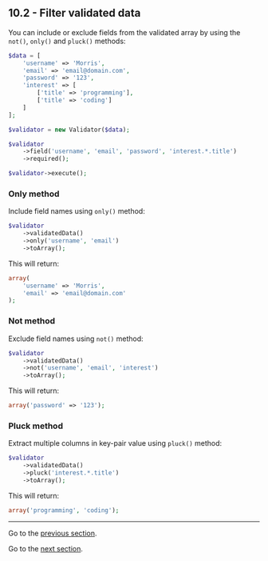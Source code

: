 ## 10.2 - Filter validated data

You can include or exclude fields from the validated array by using the `not()`, `only()` and `pluck()` methods:

```php
$data = [
    'username' => 'Morris', 
    'email' => 'email@domain.com',
    'password' => '123',
    'interest' => [
        ['title' => 'programming'],
        ['title' => 'coding']
    ]
];

$validator = new Validator($data);

$validator
    ->field('username', 'email', 'password', 'interest.*.title')
    ->required();

$validator->execute();
```


### Only method
Include field names using `only()` method:

```php
$validator
    ->validatedData()
    ->only('username', 'email')
    ->toArray();
```

This will return:

```php
array(
    'username' => 'Morris', 
    'email' => 'email@domain.com'
);
```


### Not method
Exclude field names using `not()` method:

```php
$validator
    ->validatedData()
    ->not('username', 'email', 'interest')
    ->toArray();
```

This will return:

```php
array('password' => '123');
```


### Pluck method
Extract multiple columns in key-pair value using `pluck()` method:

```php
$validator
    ->validatedData()
    ->pluck('interest.*.title')
    ->toArray();
```

This will return:

```php
array('programming', 'coding');
```


---------------

Go to the [previous section](/docs/10%20-%20Retrieving%20validated%20data/10.1%20-%20Returning%20only%20validated%20data.md).

Go to the [next section](/docs/10%20-%20Retrieving%20validated%20data/10.3%20-%20Filter%20empty%20values.md).